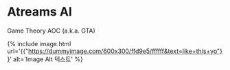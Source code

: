 # Atreams AI

Game Theory AOC (a.k.a. GTA)

{% include image.html url='{{"https://dummyimage.com/600x300/ffd9e5/ffffff&text=like+this+yo"}}' alt='Image Alt 텍스트' %}

